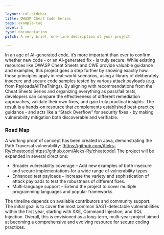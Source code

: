```yaml
---

layout: col-sidebar
title: OWASP Cheat Code Series
tags: example-tag
level: 2
type: documentation
pitch: A very brief, one-line description of your project

---
```


In an age of AI-generated code, it’s more important than ever to confirm whether new code - or an AI-generated fix - is truly secure. While existing resources like OWASP Cheat Sheets and CWE provide valuable guidance and examples, this project goes a step further by showing exactly how those principles apply in real-world scenarios, using a library of deliberately insecure and secure code samples tested by various attack payloads (e.g. from PayloadsAllTheThings). By aligning with recommendations from the Cheat Sheets Series and organizing everything as pass/fail tests, developers can compare the effectiveness of different remediation approaches, validate their own fixes, and gain truly practical insights. The result is a hands-on resource that complements established best-practice guidance - and acts like a “Stack Overflow” for security fixes - by making vulnerability mitigation both discoverable and verifiable.

### Road Map
A working proof of concept has been created in Java, demonstrating the Path Traversal vulnerability: [https://github.com/Aleks-Ry/cheatcode|https://github.com/Aleks-Ry/cheatcode]
The project will be expanded in several directions:

* Broader vulnerability coverage – Add new examples of both insecure and secure implementations for a wide range of vulnerability types.
* Enhanced test payloads – Increase the variety and sophistication of attack payloads to test the robustness of different fixes.
* Multi-language support – Extend the project to cover multiple programming languages and popular frameworks.

The timeline depends on available contributors and community support. The initial goal is to cover the most common SAST-detectable vulnerabilities within the first year, starting with XXE, Command Injection, and SQL Injection. Overall, this is envisioned as a long-term, multi-year project aimed at becoming a comprehensive and evolving resource for secure coding practices.
